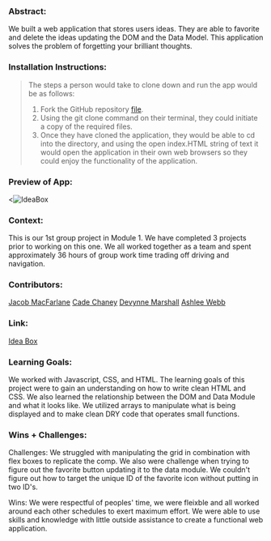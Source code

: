 ### Abstract:
We built a web application that stores users ideas. They are able to favorite and delete the ideas updating the DOM and the Data Model.
This application solves the problem of forgetting your brilliant thoughts.

### Installation Instructions:
> The steps a person would take to clone down and run the app would be as follows:
> 1. Fork the GitHub repository [file](https://github.com/AshleeAWebb/Ideabox).
> 2. Using the git clone command on their terminal, they could initiate a copy of the required files.
> 3. Once they have cloned the application, they would be able to cd into the directory, and using the open index.HTML string of text it would open the application in their own web browsers so they could enjoy the functionality of the application.

### Preview of App:
<![IdeaBox](https://media2.giphy.com/media/v1.Y2lkPTc5MGI3NjExMDRiNjI0OWZjYjVjZDUzMTNlNWU2ODFmYmRiNWE2NjJhOTI2NjIzYyZjdD1n/0tUS9WHxW5Y1bTADW3/giphy.gif)

### Context:
This is our 1st group project in Module 1. We have completed 3 projects prior to working on this one. We all worked together as a team and spent approximately 36 hours of group work time trading off driving and navigation.

### Contributors:
[Jacob MacFarlane](https://www.linkedin.com/in/jacob-macfarlane-052593261/)
[Cade Chaney](https://www.linkedin.com/in/jonathan-chaney-a333ba235/)
[Devynne Marshall](https://www.linkedin.com/in/devynnemarshall/)
[Ashlee Webb](https://www.linkedin.com/in/ashlee-webb-0b592199/)

### Link:
[Idea Box]( https://ashleeawebb.github.io/Ideabox/)

### Learning Goals:
We worked with Javascript, CSS, and HTML. The learning goals of this project were to gain an understanding on how to write clean HTML and CSS. We also learned the relationship between the DOM and Data Module and what it looks like. We utilized arrays to manipulate what is being displayed and to make clean DRY code that operates small functions.

### Wins + Challenges:
Challenges: We struggled with manipulating the grid in combination with flex boxes to replicate the comp. We also were challenge when trying to figure out the favorite button updating it to the data module. We couldn't figure out how to target the unique ID of the favorite icon without putting in two ID's.

Wins: We were respectful of peoples' time, we were fleixble and all worked around each other schedules to exert maximum effort. We were able to use skills and knowledge with little outside assistance to create a functional web application. 







